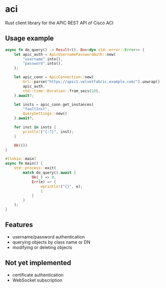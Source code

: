 # aci

Rust client library for the APIC REST API of Cisco ACI

## Usage example

```rust
async fn do_query() -> Result<(), Box<dyn std::error::Error>> {
    let apic_auth = ApicUsernamePasswordAuth::new(
        "username".into(),
        "password".into(),
    );

    let apic_conn = ApicConnection::new(
        Url::parse("https://apic1.velvetfabric.example.com/").unwrap(),
        apic_auth,
        std::time::Duration::from_secs(10),
    ).await?;

    let insts = apic_conn.get_instances(
        "faultInst",
        QuerySettings::new()
    ).await?;

    for inst in insts {
        println!("{:?}", inst);
    }

    Ok(())
}

#[tokio::main]
async fn main() {
    std::process::exit(
        match do_query().await {
            Ok(_) => 0,
            Err(e) => {
                eprintln!("{}", e);
                1
            }
        }
    );
}
```

## Features

* username/password authentication
* querying objects by class name or DN
* modifying or deleting objects

## Not yet implemented

* certificate authentication
* WebSocket subscription
